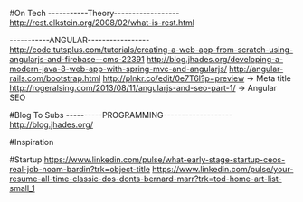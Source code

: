 #On Tech
-----------Theory------------------
http://rest.elkstein.org/2008/02/what-is-rest.html

-----------ANGULAR-----------------
http://code.tutsplus.com/tutorials/creating-a-web-app-from-scratch-using-angularjs-and-firebase--cms-22391
http://blog.jhades.org/developing-a-modern-java-8-web-app-with-spring-mvc-and-angularjs/
http://angular-rails.com/bootstrap.html
http://plnkr.co/edit/0e7T6l?p=preview -> Meta title
http://rogeralsing.com/2013/08/11/angularjs-and-seo-part-1/ -> Angular SEO

#Blog To Subs
----------PROGRAMMING-------------------
http://blog.jhades.org/

#Inspiration

#Startup
https://www.linkedin.com/pulse/what-early-stage-startup-ceos-real-job-noam-bardin?trk=object-title
https://www.linkedin.com/pulse/your-resume-all-time-classic-dos-donts-bernard-marr?trk=tod-home-art-list-small_1